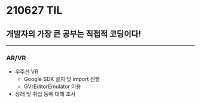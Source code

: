 # 210627 TIL
## 개발자의 가장 큰 공부는 직접적 코딩이다!
--------------------
### AR/VR
  * 우주선 VR
      * Google SDK 설치 및 import 진행
      * GVrEditorEmulator 이용
  * 장래 및 취업 등에 대해 조사
